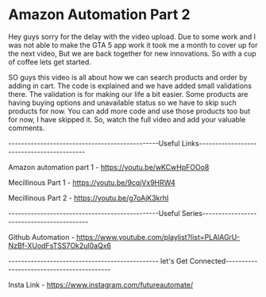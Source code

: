 # Amazon Automation Part 2

Hey guys sorry for the delay with the video upload. Due to some work and I was not able to make the GTA 5 app work it took me a month to cover up for the next video, But we are back together for new innovations. So with a cup of coffee lets get started.  

SO guys this video is all about how we can search products and order by adding in cart. The code is explained and we have added small validations there. The validation is for making our life a bit easier. Some products are having buying options and unavailable status so we have to skip such products for now. You can add more code and use those products too but for now, I have skipped it. So, watch the full video and add your valuable comments.

-----------------------------------------------Useful Links------------------------------------------

Amazon automation part 1 - https://youtu.be/wKCwHpFOOo8

Mecillinous Part 1 - https://youtu.be/9cqjVx9HRW4

Mecillinous Part 2 - https://youtu.be/g7oAjK3krhI

-----------------------------------------------Useful Series------------------------------------------

Github Automation - https://www.youtube.com/playlist?list=PLAlAGrU-NzBf-XUodFsTSS7Ok2ul0aQx6

----------------------------------------------- let's Get Connected------------------------------------------

Insta Link - https://www.instagram.com/futureautomate/

